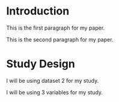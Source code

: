 # Introduction

This is the first paragraph for my paper.

This is the second paragraph for my paper.

# Study Design

I will be using dataset 2 for my study.

I will be using 3 variables for my study.
